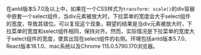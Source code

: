 在antd版本5.7.0及以上中，如果在一个CSS样式为`transform: scale()`的div容器中嵌套一个select组件，当div元素被放大时，下拉菜单的宽度会大于select组件的宽度，导致其错位。可以复现这个现象，期望的结果是当div元素被放大时，下拉菜单的宽度和select组件相同，保持对齐。然而，实际情况是下拉菜单的宽度大于select组件的宽度，使其出现在select组件的右侧。环境包括antd版本5.7.0、React版本18.1.0、mac系统以及Chrome 115.0.5790.170浏览器。
